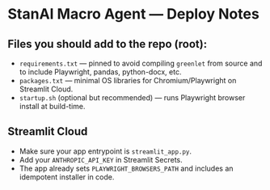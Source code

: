 # StanAI Macro Agent — Deploy Notes

## Files you should add to the repo (root):
- `requirements.txt` — pinned to avoid compiling `greenlet` from source and to include Playwright, pandas, python-docx, etc.
- `packages.txt` — minimal OS libraries for Chromium/Playwright on Streamlit Cloud.
- `startup.sh` (optional but recommended) — runs Playwright browser install at build-time.

## Streamlit Cloud
- Make sure your app entrypoint is `streamlit_app.py`.
- Add your `ANTHROPIC_API_KEY` in Streamlit Secrets.
- The app already sets `PLAYWRIGHT_BROWSERS_PATH` and includes an idempotent installer in code.
